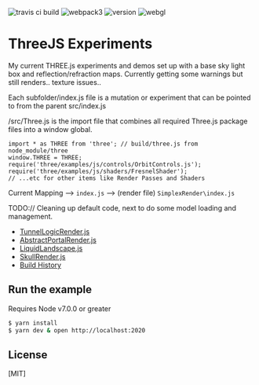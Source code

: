 ![travis ci build](https://travis-ci.org/pjkarlik/ThreeExperiments.svg?branch=master)
![webpack3](https://img.shields.io/badge/webpack-3.0-brightgreen.svg) ![version](https://img.shields.io/badge/version-0.1.2-yellow.svg) ![webgl](https://img.shields.io/badge/webgl-GLSL-blue.svg)

# ThreeJS Experiments

  My current THREE.js experiments and demos set up with a base sky light box and reflection/refraction maps. Currently getting some warnings but still renders.. texture issues..

  Each subfolder/index.js file is a mutation or experiment that can be pointed to from the parent src/index.js

  /src/Three.js is the import file that combines all required Three.js package files into a window global.

  ```
  import * as THREE from 'three'; // build/three.js from node_module/three
  window.THREE = THREE;
  require('three/examples/js/controls/OrbitControls.js');
  require('three/examples/js/shaders/FresnelShader');
  // ...etc for other items like Render Passes and Shaders
  ```

  Current Mapping --> ```index.js``` --> (render file) ```SimplexRender\index.js```


  TODO:// Cleaning up default code, next to do some model loading and management.

  - [TunnelLogicRender.js](http://tunneldemo.surge.sh/)
  - [AbstractPortalRender.js](http://blacklavalamp.surge.sh/)
  - [LiquidLandscape.js](http://threeboilerplate-light.surge.sh/)
  - [SkullRender.js](http://threeexperiments-skull.surge.sh/)
  - [Build History](https://travis-ci.org/pjkarlik/ThreeExperiments/)

## Run the example
  Requires Node v7.0.0 or greater

```bash
$ yarn install
$ yarn dev & open http://localhost:2020
```

## License

[MIT]
